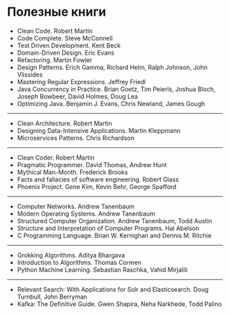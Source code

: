 # Полезные книги

- Clean Code. Robert Martin
- Code Complete. Steve McConnell
- Test Driven Development. Kent Beck
- Domain-Driven Design. Eric Evans
- Refactoring. Martin Fowler
- Design Patterns. Erich Gamma, Richard Helm, Ralph Johnson, John Vlissides
- Mastering Regular Expressions. Jeffrey Friedl
- Java Concurrency in Practice. Brian Goetz, Tim Peierls, Joshua Bloch, Joseph Bowbeer, David Holmes, Doug Lea
- Optimizing Java. Benjamin J. Evans, Chris Newland, James Gough

---

- Clean Architecture. Robert Martin
- Designing Data-Intensive Applications. Martin Kleppmann
- Microservices Patterns. Chris Richardson

---

- Clean Coder. Robert Martin
- Pragmatic Programmer. David Thomas, Andrew Hunt
- Mythical Man-Month. Frederick Brooks
- Facts and fallacies of software engineering. Robert Glass
- Phoenix Project. Gene Kim, Kevin Behr, George Spafford

---

- Computer Networks. Andrew Tanenbaum
- Modern Operating Systems. Andrew Tanenbaum
- Structured Computer Organization. Andrew Tanenbaum, Todd Austin
- Structure and Interpretation of Computer Programs. Hal Abelson
- C Programming Language. Brian W. Kernighan and Dennis M. Ritchie

---

- Grokking Algorithms. Aditya Bhargava
- Introduction to Algorithms. Thomas Cormen
- Python Machine Learning. Sebastian Raschka, Vahid Mirjalili

---

- Relevant Search: With Applications for Solr and Elasticsearch. Doug Turnbull, John Berryman
- Kafka: The Definitive Guide. Gwen Shapira, Neha Narkhede, Todd Palino